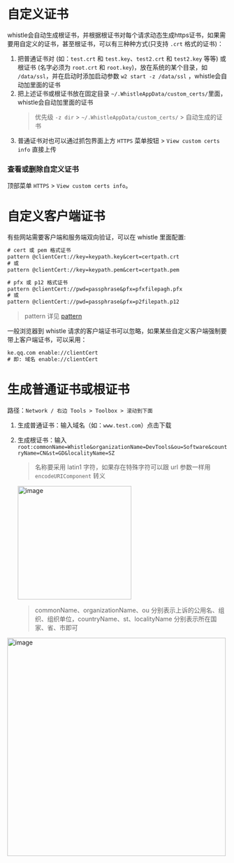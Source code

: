 # 自定义证书

 whistle会自动生成根证书，并根据根证书对每个请求动态生成https证书，如果需要用自定义的证书，甚至根证书，可以有三种种方式(只支持 `.crt` 格式的证书)：

  1. 把普通证书对 (如：`test.crt` 和 `test.key`、`test2.crt` 和 `test2.key` 等等) 或根证书 (名字必须为 `root.crt` 和 `root.key`)，放在系统的某个目录，如 `/data/ssl`，并在启动时添加启动参数 `w2 start -z /data/ssl` ，whistle会自动加里面的证书
  2. 把上述证书或根证书放在固定目录 `~/.WhistleAppData/custom_certs/`里面，whistle会自动加里面的证书
      > 优先级 `-z dir` > `~/.WhistleAppData/custom_certs/` > 自动生成的证书
  3. 普通证书对也可以通过抓包界面上方 `HTTPS` 菜单按钮 > `View custom certs info` 直接上传

### 查看或删除自定义证书
顶部菜单 `HTTPS` > `View custom certs info`。

# 自定义客户端证书
有些网站需要客户端和服务端双向验证，可以在 whistle 里面配置:

``` txt
# cert 或 pem 格式证书
pattern @clientCert://key=keypath.key&cert=certpath.crt
# 或
pattern @clientCert://key=keypath.pem&cert=certpath.pem

# pfx 或 p12 格式证书
pattern @clientCert://pwd=passphrase&pfx=pfxfilepagh.pfx
# 或
pattern @clientCert://pwd=passphrase&pfx=p2filepath.p12
```
> pattern 详见 [pattern](./pattern.html)

一般浏览器到 whistle 请求的客户端证书可以忽略，如果某些自定义客户端强制要带上客户端证书，可以采用：

``` txt
ke.qq.com enable://clientCert
# 即: 域名 enable://clientCert
```
# 生成普通证书或根证书
路径：`Network / 右边 Tools > Toolbox > 滚动到下面`

1. 生成普通证书：输入域名（如：`www.test.com`）点击下载
2. 生成根证书：输入 `root:commonName=Whistle&organizationName=DevTools&ou=Software&countryName=CN&st=GD&localityName=SZ`
   > 名称要采用 latin1 字符，如果存在特殊字符可以跟 url 参数一样用 `encodeURIComponent` 转义

   <img width="260" alt="image" src="https://user-images.githubusercontent.com/11450939/203893368-210ff8f8-0826-4712-87a4-a3bd3ce32715.png">

   > commonName、organizationName、ou 分别表示上诉的公用名、组织、组织单位，countryName、st、localityName 分别表示所在国家、省、市即可

<img width="500" alt="image" src="https://user-images.githubusercontent.com/11450939/203893050-1eb39659-5239-4be3-bdec-488acc64adb8.png">


